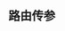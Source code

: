 ## 路由传参
<!-- 
    在配置路由的时候，在占位的后面加上一个问号，表示 params 参数可传递也可不传递
    params参数传的是空串的时候可以用 undefind 来解决 例如：keyWord:''||undefind
    路由组件能传递props参数，有三种写法：
        1.布尔值写法：只用于params 参数 
            在路由配置对象中添加 props:true,
        2.对象写法：额外的给路由组件传递props
            在路由配置对象中添加 props:{xxx},
        3.函数写法：可以将 params 参数、qurey 参数通过props 传递给路由组件
        props:($route)=>{
            return {keyWord:$route.params.keyWord,k:$route.query.k}
        }
 -->